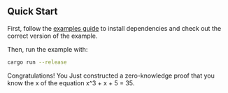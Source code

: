 
## Quick Start

First, follow the [examples guide] to install dependencies and check out the correct version of the example.

Then, run the example with:

```bash
cargo run --release
```

Congratulations! You Just constructed a zero-knowledge proof that you know the x of the equation x^3 + x + 5 = 35.

[examples guide]: https://dev.risczero.com/api/zkvm/examples/#running-the-examples